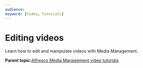 ```yaml
---
audience: 
keyword: [Video, Tutorials]
---
```


# Editing videos

Learn how to edit and manipulate videos with Media Management.

  

**Parent topic:**[Alfresco Media Management video tutorials](../topics/mm-video-tutorials.md)

